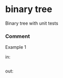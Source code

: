 <!-- ENGLISH -->
# binary tree

Binary tree with unit tests


### Comment


Example 1

in:
```

```
out:
```

```